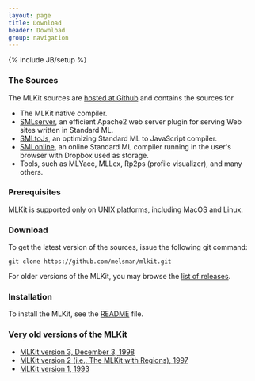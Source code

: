 ```yaml
---
layout: page
title: Download
header: Download
group: navigation
---
```

{% include JB/setup %}

### The Sources

The MLKit sources are [hosted at Github](https://github.com/melsman/mlkit) and contains the sources for

* The MLKit native compiler.
* [SMLserver](http://smlserver.org), an efficient Apache2 web server plugin for serving Web sites written in Standard ML.
* [SMLtoJs](http://smlserver.org/smltojs), an optimizing Standard ML to JavaScript compiler.
* [SMLonline](http://smlserver.org/ide), an online Standard ML compiler running in the user's browser with Dropbox used as storage. 
* Tools, such as MLYacc, MLLex, Rp2ps (profile visualizer), and many others.

### Prerequisites

MLKit is supported only on UNIX platforms, including MacOS and Linux.

### Download

To get the latest version of the sources, issue the following git command:

    git clone https://github.com/melsman/mlkit.git

For older versions of the MLKit, you may browse the [list of releases](https://github.com/melsman/mlkit/releases).

### Installation

To install the MLKit, see the [README](https://github.com/melsman/mlkit/blob/master/README) file.

### Very old versions of the MLKit

* [MLKit version 3, December 3, 1998](http://www.it.edu/research/mlkit/kit3/readme.html)
* [MLKit version 2 (i.e., The MLKit with Regions), 1997](http://www.it.edu/research/mlkit/kit2/readme.html)
* [MLKit version 1, 1993](http://www.it.edu/research/mlkit/kit2/readme.html)